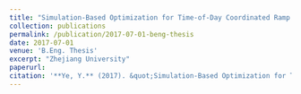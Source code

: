 ```yaml
---
title: "Simulation-Based Optimization for Time-of-Day Coordinated Ramp Metering of a Large-Scale Urban Expressway Network"
collection: publications
permalink: /publication/2017-07-01-beng-thesis
date: 2017-07-01
venue: 'B.Eng. Thesis'
excerpt: "Zhejiang University"
paperurl:
citation: '**Ye, Y.** (2017). &quot;Simulation-Based Optimization for Time-of-Day Coordinated Ramp Metering of a Large-Scale Urban Expressway Network.&quot; <i>B.Eng. Thesis</i>, Zhejiang University.'
---
```


